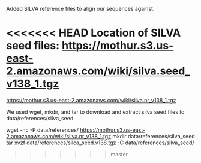 Added SILVA reference files to align our sequences against.

<<<<<<< HEAD
Location of SILVA seed files:
https://mothur.s3.us-east-2.amazonaws.com/wiki/silva.seed_v138_1.tgz
=======
https://mothur.s3.us-east-2.amazonaws.com/wiki/silva.nr_v138_1.tgz

We used wget, mkdir, and tar to download and extract silva seed files to data/references/silva_seed

wget -nc -P data/references/ https://mothur.s3.us-east-2.amazonaws.com/wiki/silva.nr_v138_1.tgz
mkdir data/references/silva_seed
tar xvzf data/references/silca_seed.v138.tgz -C data/references/silva_seed/
>>>>>>> master
